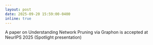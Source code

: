 ```yaml
---
layout: post
date: 2025-09-20 15:59:00-0400
inline: true
---
```


A paper on Understanding Network Pruning via Graphon is accepted at NeurIPS 2025 (Spotlight presentation)

